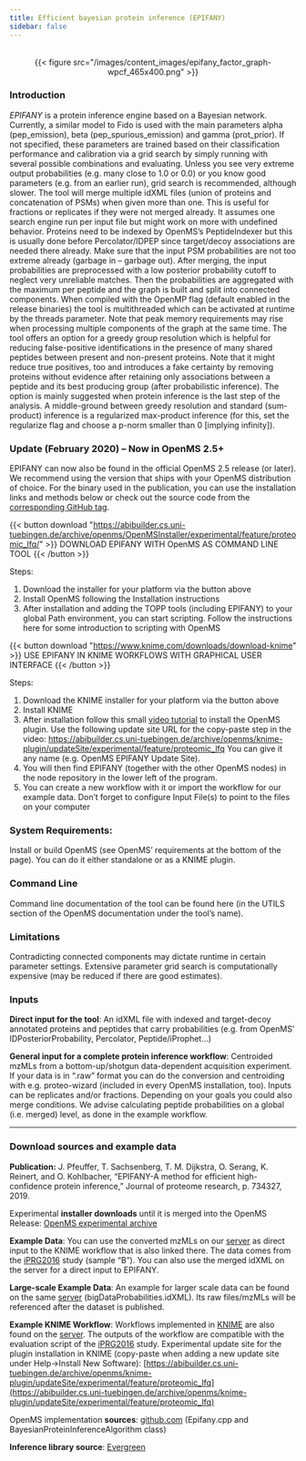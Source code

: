 ```yaml
---
title: Efficient bayesian protein inference (EPIFANY)
sidebar: false
---
```


<br>
<center>{{< figure src="/images/content_images/epifany_factor_graph-wpcf_465x400.png" >}}</center>

### Introduction

_EPIFANY_  is a protein inference engine based on a Bayesian network. Currently, a similar model to
Fido is used with the main parameters alpha (pep_emission), beta (pep_spurious_emission) and gamma (prot_prior).
If not specified, these parameters are trained based on their classification performance and calibration
via a grid search by simply running with several possible combinations and evaluating. Unless you see very extreme output
probabilities (e.g. many close to 1.0 or 0.0) or you know good parameters (e.g. from an earlier run),
grid search is recommended, although slower. The tool will merge multiple idXML files (union of proteins
and concatenation of PSMs) when given more than one. This is useful for fractions or replicates if they were not merged already.
It assumes one search engine run per input file but might work on more with undefined behavior.
Proteins need to be indexed by OpenMS’s PeptideIndexer but this is usually done before
Percolator/IDPEP since target/decoy associations are needed there already. Make sure that the input PSM
probabilities are not too extreme already (garbage in – garbage out). After merging, the input probabilities
are preprocessed with a low posterior probability cutoff to neglect very unreliable matches. Then
the probabilities are aggregated with the maximum per peptide and the graph is built and split into
connected components. When compiled with the OpenMP flag (default enabled in the release binaries) the tool is multithreaded which can
be activated at runtime by the threads parameter. Note that peak memory requirements
may rise when processing multiple components of the graph at the same time.  The tool offers an option for a greedy group resolution
which is helpful for reducing false-positive identifications in the presence of many shared peptides between present and non-present proteins.
Note that it might reduce true positives, too and introduces a fake certainty by removing proteins without evidence after retaining only associations
between a peptide and its best producing group (after probabilistic inference). The option is mainly suggested when protein inference
is the last step of the analysis. A middle-ground between greedy resolution and standard (sum-product) inference is a regularized
max-product inference (for this, set the regularize flag and choose a p-norm smaller than 0 [implying infinity]).

### Update (February 2020) – Now in OpenMS 2.5+

EPIFANY can now also be found in the official OpenMS 2.5 release (or later). We recommend using the version that ships with your OpenMS distribution of choice. For the
binary used in the publication, you can use the installation links and methods below or check out the source code from the [corresponding GitHub tag](https://github.com/jpfeuffer/OpenMS/tree/epifany_paper).

{{< button download "https://abibuilder.cs.uni-tuebingen.de/archive/openms/OpenMSInstaller/experimental/feature/proteomic_lfq/" >}}
DOWNLOAD EPIFANY WITH OpenMS AS COMMAND LINE TOOL
{{< /button >}}

Steps:
1) Download the installer for your platform via the button above
2) Install OpenMS following the Installation instructions
3) After installation and adding the TOPP tools (including EPIFANY) to your global Path environment,
you can start scripting. Follow the instructions here for some introduction to scripting with OpenMS

{{< button download "https://www.knime.com/downloads/download-knime" >}}
USE EPIFANY IN KNIME WORKFLOWS WITH GRAPHICAL USER INTERFACE
{{< /button >}}

Steps:
1) Download the KNIME installer for your platform via the button above
2) Install KNIME
3) After installation follow this small [video tutorial](https://abibuilder.cs.uni-tuebingen.de/archive/openms/Tutorials/Videos/installOpenMSKNIMEplugin.mp4) to install the OpenMS plugin. Use the following update site URL for
the copy-paste step in the video: https://abibuilder.cs.uni-tuebingen.de/archive/openms/knime-plugin/updateSite/experimental/feature/proteomic_lfq
You can give it any name (e.g. OpenMS EPIFANY Update Site).
4) You will then find EPIFANY (together with the other OpenMS nodes) in the node repository in the lower left of the program.
5) You can create a new workflow with it or import the workflow for our example data. Don’t forget to configure Input File(s) to point to the files on your computer

### System Requirements:

Install or build OpenMS (see OpenMS’ requirements at the bottom of the page). You can do it either standalone or as a KNIME plugin.

### Command Line

Command line documentation of the tool can be found here (in the UTILS section of the OpenMS documentation under the tool’s name).

### Limitations

Contradicting connected components may dictate runtime in certain parameter settings.
Extensive parameter grid search is computationally expensive (may be reduced if there are good estimates).

### Inputs

**Direct input for the tool**: An idXML file with indexed and target-decoy annotated proteins and peptides that carry probabilities (e.g. from OpenMS’ IDPosteriorProbability, Percolator, Peptide/iProphet…)

**General input for a complete protein inference workflow**: Centroided mzMLs from a bottom-up/shotgun data-dependent acquisition experiment. If your data is in “.raw” format you can do the conversion and centroiding with e.g. proteo-wizard (included in every OpenMS installation, too).
Inputs can be replicates and/or fractions. Depending on your goals you could also merge conditions. We advise calculating peptide probabilities on a global (i.e. merged) level, as done in the example workflow.

***

### Download sources and example data

**Publication:** J. Pfeuffer, T. Sachsenberg, T. M. Dijkstra, O. Serang, K. Reinert, and O. Kohlbacher, “EPIFANY-A method for efficient high-confidence protein inference,” Journal of proteome research, p. 734327, 2019.

Experimental **installer downloads** until it is merged into the OpenMS Release: [OpenMS experimental archive](https://abibuilder.cs.uni-tuebingen.de/archive/openms/OpenMSInstaller/experimental/feature/proteomic_lfq)

**Example Data**: You can use the converted mzMLs on our [server](https://abibuilder.cs.uni-tuebingen.de/archive/openms/Tutorials/Data/iPRG2016/) as direct input to the KNIME workflow that is also linked there. The data comes from the [iPRG2016](https://www.ebi.ac.uk/pride/archive/projects/PXD008425) study (sample “B”). You can also use the merged idXML on the server for a direct input to EPIFANY.

**Large-scale Example Data**: An example for larger scale data can be found on the same [server](https://abibuilder.cs.uni-tuebingen.de/archive/openms/Tutorials/Data/iPRG2016/) (bigDataProbabilities.idXML). Its raw files/mzMLs will be referenced after the dataset is published.

**Example KNIME Workflow**: Workflows implemented in [KNIME](http://www.knime.com/) are also found on the [server](https://abibuilder.cs.uni-tuebingen.de/archive/openms/Tutorials/Data/iPRG2016/). The outputs of the workflow are compatible with the evaluation script of the [iPRG2016](https://github.com/statisticalbiotechnology/proteoform-standard) study. Experimental update site for the plugin installation in KNIME (copy-paste when adding a new update site under Help->Install New Software): [https://abibuilder.cs.uni-tuebingen.de/archive/openms/knime-plugin/updateSite/experimental/feature/proteomic_lfq](https://abibuilder.cs.uni-tuebingen.de/archive/openms/knime-plugin/updateSite/experimental/feature/proteomic_lfq)

OpenMS implementation **sources**: [github.com](https://github.com/OpenMS/OpenMS/tree/feature/proteomic_lfq) (Epifany.cpp and BayesianProteinInferenceAlgorithm class)

**Inference library source**: [Evergreen](https://bitbucket.org/orserang/evergreenforest)
